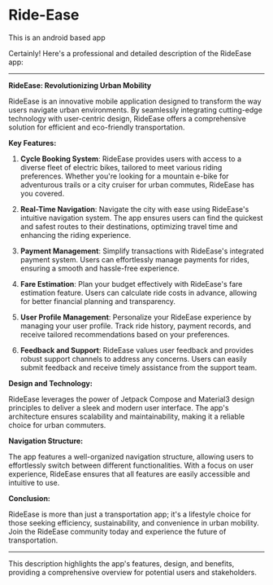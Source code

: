 # Ride-Ease
This is an android based app

Certainly! Here's a professional and detailed description of the RideEase app:

---

**RideEase: Revolutionizing Urban Mobility**

RideEase is an innovative mobile application designed to transform the way users navigate urban environments. By seamlessly integrating cutting-edge technology with user-centric design, RideEase offers a comprehensive solution for efficient and eco-friendly transportation.

**Key Features:**

1. **Cycle Booking System**: RideEase provides users with access to a diverse fleet of electric bikes, tailored to meet various riding preferences. Whether you're looking for a mountain e-bike for adventurous trails or a city cruiser for urban commutes, RideEase has you covered.

2. **Real-Time Navigation**: Navigate the city with ease using RideEase's intuitive navigation system. The app ensures users can find the quickest and safest routes to their destinations, optimizing travel time and enhancing the riding experience.

3. **Payment Management**: Simplify transactions with RideEase's integrated payment system. Users can effortlessly manage payments for rides, ensuring a smooth and hassle-free experience.

4. **Fare Estimation**: Plan your budget effectively with RideEase's fare estimation feature. Users can calculate ride costs in advance, allowing for better financial planning and transparency.

5. **User Profile Management**: Personalize your RideEase experience by managing your user profile. Track ride history, payment records, and receive tailored recommendations based on your preferences.

6. **Feedback and Support**: RideEase values user feedback and provides robust support channels to address any concerns. Users can easily submit feedback and receive timely assistance from the support team.

**Design and Technology:**

RideEase leverages the power of Jetpack Compose and Material3 design principles to deliver a sleek and modern user interface. The app's architecture ensures scalability and maintainability, making it a reliable choice for urban commuters.

**Navigation Structure:**

The app features a well-organized navigation structure, allowing users to effortlessly switch between different functionalities. With a focus on user experience, RideEase ensures that all features are easily accessible and intuitive to use.

**Conclusion:**

RideEase is more than just a transportation app; it's a lifestyle choice for those seeking efficiency, sustainability, and convenience in urban mobility. Join the RideEase community today and experience the future of transportation.

---

This description highlights the app's features, design, and benefits, providing a comprehensive overview for potential users and stakeholders.
